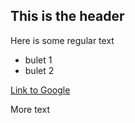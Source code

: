 ## This is the header

Here is some regular text 

   * bulet 1
   * bulet 2

[Link to Google](http://www.google.com)

More text